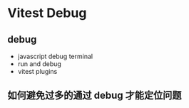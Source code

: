 # Vitest Debug

## debug
- javascript debug terminal
- run and debug
- vitest plugins

## 如何避免过多的通过 debug 才能定位问题